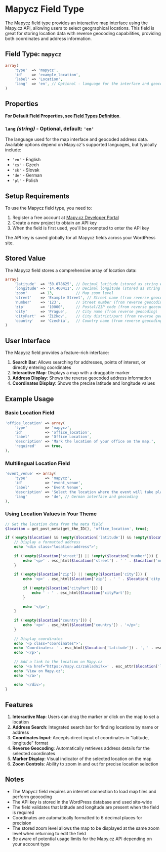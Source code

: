 # Mapycz Field Type

The Mapycz field type provides an interactive map interface using the Mapy.cz API, allowing users to select geographical locations. This field is great for storing location data with reverse geocoding capabilities, providing both coordinates and address information.

## Field Type: `mapycz`

```php
array(
    'type'  => 'mapycz',
    'id'    => 'example_location',
    'label' => 'Location',
    'lang'  => 'en', // Optional - language for the interface and geocoding
)
```

## Properties

**For Default Field Properties, see [Field Types Definition](../field-types.md)**.

### `lang` _(string)_ - Optional, default: `'en'`

The language used for the map interface and geocoded address data. Available options depend on Mapy.cz's supported languages, but typically include:
- `'en'` - English
- `'cs'` - Czech
- `'sk'` - Slovak
- `'de'` - German
- `'pl'` - Polish

## Setup Requirements

To use the Mapycz field type, you need to:

1. Register a free account at [Mapy.cz Developer Portal](https://developer.mapy.cz/account/projects)
2. Create a new project to obtain an API key
3. When the field is first used, you'll be prompted to enter the API key

The API key is saved globally for all Mapycz fields across your WordPress site.

## Stored Value

The Mapycz field stores a comprehensive array of location data:

```php
array(
    'latitude'  => '50.078625', // Decimal latitude (stored as string with 6 decimal places)
    'longitude' => '14.460411', // Decimal longitude (stored as string with 6 decimal places)
    'zoom'      => 13,          // Map zoom level
    'street'    => 'Example Street', // Street name (from reverse geocoding)
    'number'    => '123',       // Street number (from reverse geocoding)
    'zip'       => '10000',     // Postal/ZIP code (from reverse geocoding)
    'city'      => 'Prague',    // City name (from reverse geocoding)
    'cityPart'  => 'Žižkov',    // City district/part (from reverse geocoding)
    'country'   => 'Czechia',   // Country name (from reverse geocoding)
)
```

## User Interface

The Mapycz field provides a feature-rich interface:

1. **Search Bar**: Allows searching for addresses, points of interest, or directly entering coordinates
2. **Interactive Map**: Displays a map with a draggable marker
3. **Address Display**: Shows the reverse geocoded address information
4. **Coordinates Display**: Shows the precise latitude and longitude values

## Example Usage

### Basic Location Field

```php
'office_location' => array(
    'type'        => 'mapycz',
    'id'          => 'office_location',
    'label'       => 'Office Location',
    'description' => 'Mark the location of your office on the map.',
    'required'    => true,
),
```

### Multilingual Location Field

```php
'event_venue' => array(
    'type'        => 'mapycz',
    'id'          => 'event_venue',
    'label'       => 'Event Venue',
    'description' => 'Select the location where the event will take place.',
    'lang'        => 'de', // German interface and geocoding
),
```

### Using Location Values in Your Theme

```php
// Get the location data from the meta field
$location = get_post_meta(get_the_ID(), 'office_location', true);

if (!empty($location) && !empty($location['latitude']) && !empty($location['longitude'])) {
    // Display a formatted address
    echo '<div class="location-address">';
    
    if (!empty($location['street']) || !empty($location['number'])) {
        echo '<p>' . esc_html($location['street'] . ' ' . $location['number']) . '</p>';
    }
    
    if (!empty($location['zip']) || !empty($location['city'])) {
        echo '<p>' . esc_html($location['zip'] . ' ' . $location['city']);
        
        if (!empty($location['cityPart'])) {
            echo ' - ' . esc_html($location['cityPart']);
        }
        
        echo '</p>';
    }
    
    if (!empty($location['country'])) {
        echo '<p>' . esc_html($location['country']) . '</p>';
    }
    
    // Display coordinates
    echo '<p class="coordinates">';
    echo 'Coordinates: ' . esc_html($location['latitude']) . ', ' . esc_html($location['longitude']);
    echo '</p>';
    
    // Add a link to the location on Mapy.cz
    echo '<a href="https://mapy.cz/zakladni?x=' . esc_attr($location['longitude']) . '&y=' . esc_attr($location['latitude']) . '&z=' . esc_attr($location['zoom']) . '" target="_blank">';
    echo 'View on Mapy.cz';
    echo '</a>';
    
    echo '</div>';
}
```

## Features

1. **Interactive Map**: Users can drag the marker or click on the map to set a location
2. **Address Search**: Integrated search bar for finding locations by name or address
3. **Coordinates Input**: Accepts direct input of coordinates in "latitude, longitude" format
4. **Reverse Geocoding**: Automatically retrieves address details for the selected coordinates
5. **Marker Display**: Visual indicator of the selected location on the map
6. **Zoom Controls**: Ability to zoom in and out for precise location selection

## Notes

- The Mapycz field requires an internet connection to load map tiles and perform geocoding
- The API key is stored in the WordPress database and used site-wide
- The field validates that latitude and longitude are present when the field is required
- Coordinates are automatically formatted to 6 decimal places for precision
- The stored zoom level allows the map to be displayed at the same zoom level when returning to edit the field
- Be aware of potential usage limits for the Mapy.cz API depending on your account type